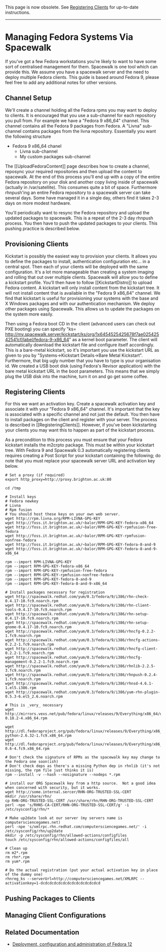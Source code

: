 

This page is now obsolete. See [Registering Clients](RegisteringClients) for up-to-date instructions.

----
# __Managing Fedora Systems Via Spacewalk__

If you've got a few Fedora workstations you're likely to want to have some sort of centralised management for them. Spacewalk is one tool which can provide this.  We assume you have a spacewalk server and the need to deploy multiple Fedora clients. This guide is based around Fedora 9, please feel free to add any additional notes for other versions.

## Channel Setup

We'll create a channel holding all the Fedora rpms you may want to deploy to clients.  It is encouraged that you use a sub-channel for each repository you pull from.  For example we have a "Fedora 9 x86_64" channel.  This channel contains all the Fedora 9 packages from Fedora.  A "Livna" sub-channel contains packages from the livna repository.  Essentially you want the following structure


* Fedora 9 x86_64 chanel
  * Livna sub-channel
  * My custom packages sub-channel

The [[UploadFedoraContent]] page describes how to create a channel, reposync your required repositories and then upload the content to spacewalk.  At the end of this process you'll end up with a copy of the entire Fedora repository on your disk and another copy living inside of spacewalk (actually in /var/satellite).  This consumes quite a bit of space.  Furthermore rhnpush'ing an entire Fedora repository to a spacewalk server can take several days.  Some have managed it in a single day, others find it takes 2-3 days on more modest hardware.

You'll periodically want to resync the Fedora repository and upload the updated packages to spacewalk.  This is a repeat of the 2-3 day rhnpush process.  You then have to push the updated packages to your clients.  This pushing practice is described below.
## Provisioning Clients

Kickstart is possibly the easiest way to provision your clients.  It allows you to define the packages to install, authentication configuration etc... in a central spot.  Then each of your clients will be deployed with the same configuration.  It's a lot more manageable than creating a system imaging and rolling that out over multiple clients.  Spacewalk will allow you to define a kickstart profile.  You'll then have to follow [[KickstartDistro]] to upload Fedora content.  A kickstart will only install content from the kickstart tree.  It will not install content that is available in the "Fedora 9 x86_64" channel.  We find that kickstart is useful for provisioning your systems with the base and X Windows packages and with our authentication mechanism.  We deploy other packages using Spacewalk.  This allows us to update the packages on the system more easily.


Then using a Fedora boot CD in the client (advanced users can check out PXE booting) you can specify "ks= http://my.spacewalk.server/kickstart/ks/org/1x6454525425678f7ae02542542541cf/label/fedora-9-x86_64" as a kernel boot parameter.  The client will automatically download the kickstart file and configure itself accordingly.  This is a bare-metal kickstart, so it's important you use the kickstart URL as given to you by "Systems->Kickstart Details->Bare Metal Kickstart".  Furthermore, that big ugly number that you have to type is your organisation id.  We created a USB boot disk (using Fedora's Revisor application) with the bare metal kickstart URL in the boot parameters.  This means that we simply plug the USB disk into the machine, turn it on and go get some coffee.
## Registering Clients

For this we want an activation key.  Create a spacewalk activation key and associate it with your "Fedora 9 x86_64" channel.  It's important that the key is associated with a specific channel and not just the default.  You then have to install packages on the client and register with your server.  The process is described in [[RegisteringClients]].  However, if you've been kickstarting your clients you may want this to happen as part of the kickstart process.


As a precondition to this process you must ensure that your Fedora kickstart installs the m2crpto package.  This must be within your kickstart tree.  With Fedora 9 and Spacewalk 0.3 automatically registering clients requires creating a Post Script for your kickstart containing the following; do note that you must replace your spacewalk server URL and activation key below.


    # Set a proxy (if required)
    export http_proxy=http://proxy.brighton.ac.uk:80
    
    cd /tmp
    
    # Install keys
    # Fedora newkey
    # Livna
    # Rpm fusion
    # You should host these keys on your own web server.
    wget http://rpm.livna.org/RPM-LIVNA-GPG-KEY
    wget http://foss.it.brighton.ac.uk/~balor/RPM-GPG-KEY-fedora-x86_64
    wget http://foss.it.brighton.ac.uk/~balor/RPM-GPG-KEY-rpmfusion-free-fedora
    wget http://foss.it.brighton.ac.uk/~balor/RPM-GPG-KEY-rpmfusion-nonfree-fedora
    wget http://foss.it.brighton.ac.uk/~balor/RPM-GPG-KEY-fedora-8-and-9
    wget http://foss.it.brighton.ac.uk/~balor/RPM-GPG-KEY-fedora-8-and-9-x86_64
    
    rpm --import RPM-LIVNA-GPG-KEY
    rpm --import RPM-GPG-KEY-fedora-x86_64
    rpm --import RPM-GPG-KEY-rpmfusion-free-fedora
    rpm --import RPM-GPG-KEY-rpmfusion-nonfree-fedora
    rpm --import RPM-GPG-KEY-fedora-8-and-9
    rpm --import RPM-GPG-KEY-fedora-8-and-9-x86_64
    
    # Install packages necessary for registration
    wget http://spacewalk.redhat.com/yum/0.3/fedora/9/i386/rhn-check-0.4.17-10.fc9.noarch.rpm
    wget http://spacewalk.redhat.com/yum/0.3/fedora/9/i386/rhn-client-tools-0.4.17-10.fc9.noarch.rpm
    wget http://spacewalk.redhat.com/yum/0.3/fedora/9/i386/rhn-setup-0.4.17-10.fc9.noarch.rpm
    wget http://spacewalk.redhat.com/yum/0.3/fedora/9/i386/rhn-setup-gnome-0.4.17-10.fc9.noarch.rpm
    wget http://spacewalk.redhat.com/yum/0.3/fedora/9/i386/rhncfg-0.2.2-1.fc9.noarch.rpm
    wget http://spacewalk.redhat.com/yum/0.3/fedora/9/i386/rhncfg-actions-0.2.2-1.fc9.noarch.rpm
    wget http://spacewalk.redhat.com/yum/0.3/fedora/9/i386/rhncfg-client-0.2.2-1.fc9.noarch.rpm
    wget http://spacewalk.redhat.com/yum/0.3/fedora/9/i386/rhncfg-management-0.2.2-1.fc9.noarch.rpm
    wget http://spacewalk.redhat.com/yum/0.3/fedora/9/i386/rhnlib-2.2.5-3.fc9.noarch.rpm
    wget http://spacewalk.redhat.com/yum/0.3/fedora/9/i386/rhnpush-0.2.4-1.fc9.noarch.rpm
    wget http://spacewalk.redhat.com/yum/0.3/fedora/9/i386/rhnsd-4.6.1-1.el5.i386.rpm
    wget http://spacewalk.redhat.com/yum/0.3/fedora/9/i386/yum-rhn-plugin-0.5.3-6.el5_2.6.noarch.rpm
    
    # This is _very_ necessary
    wget http://mirrors.vexs.net/pub/fedora/linux/releases/9/Everything/x86_64/os/Packages/m2crypto-0.18.2-4.x86_64.rpm
    
    wget http://dl.fedoraproject.org/pub/fedora/linux/releases/9/Everything/x86_64/os/Packages/libxml2-python-2.6.32-1.fc9.x86_64.rpm
    wget http://dl.fedoraproject.org/pub/fedora/linux/releases/9/Everything/x86_64/os/Packages/pyOpenSSL-0.6-4.fc9.x86_64.rpm
    
    # Don't check the signature of RPMs as the spacewalk key may change to the Fedora one soon(ish)
    # Don't check deps as there's a missing Python dep in rhnlib (it's not missing, the rpm file just thinks it is)
    rpm --install -v --hash --nosignature --nodeps *.rpm
    
    # install our ORG Spacewalk key from a http source.  Not a good idea when concerned with security, but it works.
    wget http://some.internal.sercer/RHN-ORG-TRUSTED-SSL-CERT
    mkdir /usr/share/rhn/
    cp RHN-ORG-TRUSTED-SSL-CERT /usr/share/rhn/RHN-ORG-TRUSTED-SSL-CERT
    perl -npe 's/RHNS-CA-CERT/RHN-ORG-TRUSTED-SSL-CERT/g' -i /etc/sysconfig/rhn/*
    
    # Make up2date look at our server (my servers name is computersciencegames.net)
    perl -npe 's/xmlrpc.rhn.redhat.com/computersciencegames.net/' -i /etc/sysconfig/rhn/up2date
    mkdir -p /etc/sysconfig/rhn/allowed-actions/configfiles
    touch /etc/sysconfig/rhn/allowed-actions/configfiles/all
    
    # Clean up
    rm m2*.rpm
    rm rhn*.rpm
    rm yum*.rpm
    
    # Do the actual registration (put your actual activation key in place of the dummy one)
    rhnreg_ks --serverUrl=http://computersciencegames.net/XMLRPC --activationkey=1-dcdcdcdcdcdcdcdcdcdcdcdcdcd
## Pushing Packages to Clients


## Managing Client Configurations


## Related Documentation



* [Deployment, configuration and administration of Fedora 12](http://docs.fedoraproject.org/deployment-guide/f12/en-US/html/)
